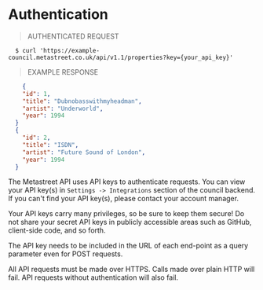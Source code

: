 # Authentication

> AUTHENTICATED REQUEST

```shell
  $ curl 'https://example-council.metastreet.co.uk/api/v1.1/properties?key={your_api_key}'
```


> EXAMPLE RESPONSE

```json
	{
    "id": 1,
    "title": "Dubnobasswithmyheadman",
    "artist": "Underworld",
    "year": 1994
  }
  {
    "id": 2,
    "title": "ISDN",
    "artist": "Future Sound of London",
    "year": 1994
  }
```

The Metastreet API uses API keys to authenticate requests. You can view your API key(s) in `Settings -> Integrations` section of the council backend.  If you can't find your API key(s), please contact your account manager.

Your API keys carry many privileges, so be sure to keep them secure! Do not share your secret API keys in publicly accessible areas such as GitHub, client-side code, and so forth.

The API key needs to be included in the URL of each end-point as a query parameter even for POST requests.

All API requests must be made over HTTPS. Calls made over plain HTTP will fail. API requests without authentication will also fail.
